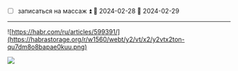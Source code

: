 - [ ] записаться на массаж ⏫ 🛫 2024-02-28 📅 2024-02-29 









---

![https://habr.com/ru/articles/599391/](https://habrastorage.org/r/w1560/webt/y2/vt/x2/y2vtx2ton-qu7dm8o8bapae0kuu.png)

![](https://habrastorage.org/r/w1560/getpro/habr/upload_files/59f/4f9/bca/59f4f9bca84ebb80adb91176f9009796.png)
